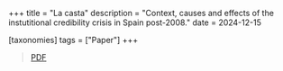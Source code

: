 +++
title = "La casta"
description = "Context, causes and effects of the instutitional credibility crisis in Spain post-2008."
date = 2024-12-15

[taxonomies]
tags = ["Paper"]
+++

> [PDF](casta.pdf)
